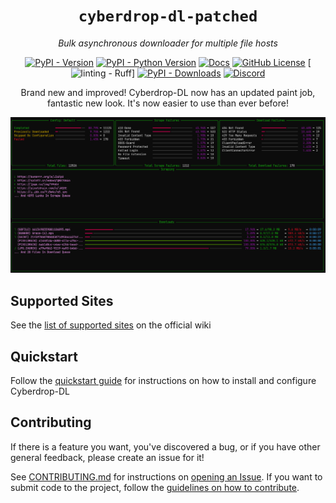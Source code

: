 <div align="center">

# `cyberdrop-dl-patched`
*Bulk asynchronous downloader for multiple file hosts*

[![PyPI - Version](https://img.shields.io/pypi/v/cyberdrop-dl-patched)](https://pypi.org/project/cyberdrop-dl-patched/)
[![PyPI - Python Version](https://img.shields.io/pypi/pyversions/cyberdrop-dl-patched)](https://pypi.org/project/cyberdrop-dl-patched/)
[![Docs](https://img.shields.io/badge/docs-wiki-blue?link=https%3A%2F%2Fscript-ware.gitbook.io%2Fcyberdrop-dl)](https://script-ware.gitbook.io/cyberdrop-dl)
[![GitHub License](https://img.shields.io/github/license/jbsparrow/CyberDropDownloader)](https://github.com/jbsparrow/CyberDropDownloader/blob/master/LICENSE)
[![linting - Ruff](https://img.shields.io/endpoint?url=https://raw.githubusercontent.com/astral-sh/ruff/main/assets/badge/v2.json)]
[![PyPI - Downloads](https://img.shields.io/pypi/dm/cyberdrop-dl-patched)](https://pypistats.org/packages/cyberdrop-dl-patched)
[![Discord](https://discordapp.com/api/guilds/1070206871564197908/widget.png?style=banner2)](https://discord.com/invite/P5nsbKErwy)


Brand new and improved! Cyberdrop-DL now has an updated paint job, fantastic new look. It's now easier to use than ever before!

![Cyberdrop-DL TUI Preview](https://raw.githubusercontent.com/jbsparrow/CyberDropDownloader/refs/heads/master/docs/assets/cyberdrop-dl_tui_preview.png)

</div>

## Supported Sites

See the [list of supported sites](https://script-ware.gitbook.io/cyberdrop-dl/reference/supported-websites) on the official wiki


## Quickstart

Follow the [quickstart guide](https://script-ware.gitbook.io/cyberdrop-dl/quick-start) for instructions on how to install and configure Cyberdrop-DL


## Contributing
If there is a feature you want, you've discovered a bug, or if you have other general feedback, please create an issue for it!

See [CONTRIBUTING.md](https://github.com/jbsparrow/CyberDropDownloader/blob/master/CONTRIBUTING.md) for instructions on [opening an Issue](https://github.com/jbsparrow/CyberDropDownloader/blob/master/CONTRIBUTING.md#submitting-an-issue). If you want to submit code to the project, follow the [guidelines on how to contribute](https://github.com/jbsparrow/CyberDropDownloader/blob/master/CONTRIBUTING.md#submitting-a-pull-request-pr).
